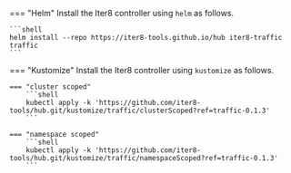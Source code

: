 === "Helm"
    Install the Iter8 controller using `helm` as follows.

    ```shell
    helm install --repo https://iter8-tools.github.io/hub iter8-traffic traffic
    ```
    
=== "Kustomize"
    Install the Iter8 controller using `kustomize` as follows.

    === "cluster scoped"
        ```shell
        kubectl apply -k 'https://github.com/iter8-tools/hub.git/kustomize/traffic/clusterScoped?ref=traffic-0.1.3'
        ```

    === "namespace scoped"
        ```shell
        kubectl apply -k 'https://github.com/iter8-tools/hub.git/kustomize/traffic/namespaceScoped?ref=traffic-0.1.3'
        ```
